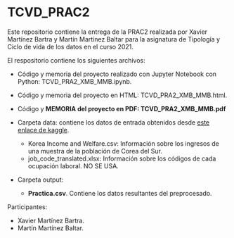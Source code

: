 # TCVD_PRAC2
Este repositorio contiene la entrega de la PRAC2 realizada por Xavier Martínez Bartra y Martín Martínez Baltar para la asignatura de Tipología y Ciclo de vida de los datos en el curso 2021.


El respositorio contiene los siguientes archivos:

* Código y memoria del proyecto realizado con Jupyter Notebook con Python: TCVD_PRA2_XMB_MMB.ipynb.
* Código y memoria del proyecto en HTML: TCVD_PRA2_XMB_MMB.html.
* Código y **MEMORIA del proyecto en PDF: TCVD_PRA2_XMB_MMB.pdf**

* Carpeta data: contiene los datos de entrada obtenidos desde [este enlace de kaggle](https://www.kaggle.com/hongsean/korea-income-and-welfare?select=Korea+Income+and+Welfare.csv).
  *  Korea Income and Welfare.csv: Información sobre los ingresos de una muestra de la población de Corea del Sur.
  *  job_code_translated.xlsx: Información sobre los códigos de cada ocupación laboral. NO SE USA.
* Carpeta output:
  *  **Practica.csv**.  Contiene los datos resultantes del preprocesado.


Participantes:
* Xavier Martínez Bartra.
* Martín Martínez Baltar.
